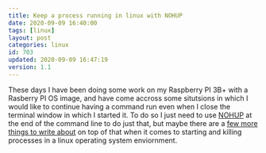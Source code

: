```yaml
---
title: Keep a process running in linux with NOHUP
date: 2020-09-09 16:40:00
tags: [linux]
layout: post
categories: linux
id: 703
updated: 2020-09-09 16:47:19
version: 1.1
---
```


These days I have been doing some work on my Raspberry PI 3B+ with a Rasberry PI OS image, and have come accross some situtsions in which I would like to continue having a command run even when I close the terminal window in which I started it. To do so I just need to use [NOHUP](https://en.wikipedia.org/wiki/Nohup) at the end of the command line to do just that, but maybe there are a [few more things to write about](https://opensource.com/article/18/9/linux-commands-process-management) on top of that when it comes to starting and killing processes in a linux operating system enviornment.

<!-- more -->
